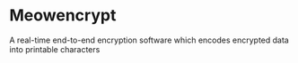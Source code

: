 # Meowencrypt

A real-time end-to-end encryption software which encodes encrypted data into printable characters


